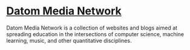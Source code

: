 # [Datom Media Network](http://datom.ml/)
Datom Media Network is a collection of websites and blogs aimed at spreading education in the intersections of computer science, machine learning, music, and other quantitative disciplines.

